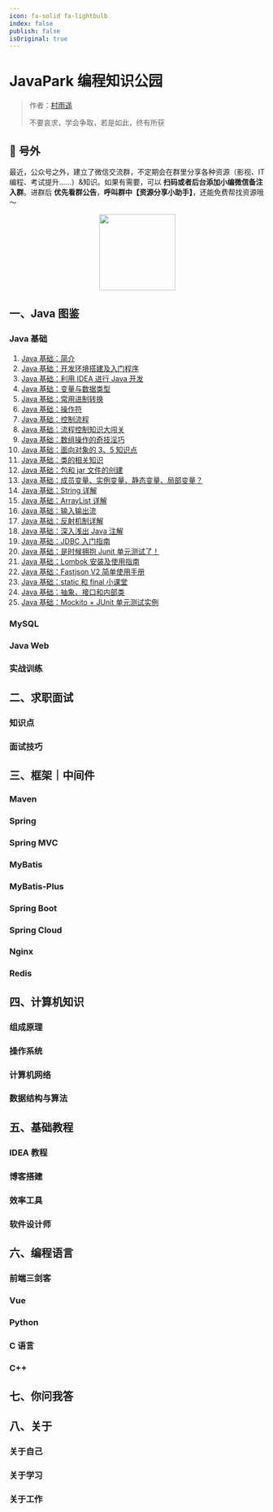 ```yaml
---
icon: fa-solid fa-lightbulb
index: false
publish: false
isOriginal: true
---
```

# JavaPark 编程知识公园


> 作者：[村雨遥](https://github.com/cunyu1943)
> 
> 不要哀求，学会争取，若是如此，终有所获


## 🎈 号外

最近，公众号之外，建立了微信交流群，不定期会在群里分享各种资源（影视、IT 编程、考试提升……）&知识。如果有需要，可以 **扫码或者后台添加小编微信备注入群**。进群后 **优先看群公告**，**呼叫群中【资源分享小助手】**，还能免费帮找资源哦～

<center>
<img src="/contact/wxgroup.jpg" width="150"> 
</center>

## 一、Java 图鉴

### Java 基础

1.  [Java 基础：简介](java-tutorial/javase/20220701-intro-to-java.md)
2.  [Java 基础：开发环境搭建及入门程序](java-tutorial/javase/20220702-jdk-install-and-hello-world.md)
3.  [Java 基础：利用 IDEA 进行 Java 开发](java-tutorial/javase/20220703-learn-java-with-idea.md)
4.  [Java 基础：变量与数据类型](java-tutorial/javase/20220704-variable-and-datatype.md)
5.  [Java 基础：常用进制转换](java-tutorial/javase/20220705-binary-convert.md)
6.  [Java 基础：操作符](java-tutorial/javase/20220706-operator.md)
7.  [Java 基础：控制流程](java-tutorial/javase/20220707-control-process.md)
8.  [Java 基础：流程控制知识大闯关](java-tutorial/javase/20221127-loop-in-action.md)
9.  [Java 基础：数组操作的奇技淫巧](java-tutorial/javase/20220708-how-to-operate-array.md)
10. [Java 基础：面向对象的 3、5 知识点](java-tutorial/javase/20220709-oop-1.md)
11. [Java 基础：类的相关知识](java-tutorial/javase/20220710-oop-2.md)
12. [Java 基础：包和 jar 文件的创建](java-tutorial/javase/20220711-oop-3.md)
13. [Java 基础：成员变量、实例变量、静态变量、局部变量？](java-tutorial/javase/20220712-all-kinds-of-variable.md)
14. [Java 基础：String 详解](java-tutorial/javase/20220713-string.md)
15. [Java 基础：ArrayList 详解](java-tutorial/javase/20220714-arraylist.md)
16. [Java 基础：输入输出流](java-tutorial/javase/20220715-in-out-stream.md)
17. [Java 基础：反射机制详解](java-tutorial/javase/20220716-reflection.md)
18. [Java 基础：深入浅出 Java 注解](java-tutorial/javase/20220721-annotations.md)
19. [Java 基础：JDBC 入门指南](java-tutorial/javase/20220717-jdbc-introduction.md)
20. [Java 基础：是时候拥抱 Junit 单元测试了！](java-tutorial/javase/20220718-test-with-junit.md)
21. [Java 基础：Lombok 安装及使用指南](java-tutorial/javase/20220719-lombok-install-and-usage.md)
22. [Java 基础：Fastjson V2 简单使用手册](java-tutorial/javase/20220720-fastjson2-quickstart.md)
23. [Java 基础：static 和 final 小课堂](java-tutorial/javase/20221203-oop-advance.md)
24. [Java 基础：抽象、接口和内部类](java-tutorial/javase/20221211-abstract.md)
25. [Java 基础：Mockito + JUnit 单元测试实例](java-tutorial/javase/20220722-mockito.md)

### MySQL

### Java Web

### 实战训练

## 二、求职面试

### 知识点

### 面试技巧

## 三、框架｜中间件

### Maven

### Spring

### Spring MVC

### MyBatis

### MyBatis-Plus

### Spring Boot

### Spring Cloud

### Nginx

### Redis

## 四、计算机知识

### 组成原理

### 操作系统

### 计算机网络

### 数据结构与算法

## 五、基础教程

### IDEA 教程

### 博客搭建

### 效率工具

### 软件设计师

## 六、编程语言

### 前端三剑客

### Vue

### Python

### C 语言

### C++

## 七、你问我答

## 八、关于

### 关于自己

### 关于学习

### 关于工作